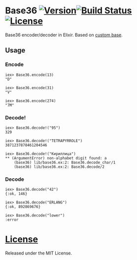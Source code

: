 # Base36 [![Version](https://img.shields.io/hexpm/v/base36.svg?style=flat-square)](https://hex.pm/packages/base36)[![Build Status](https://travis-ci.org/nscyclone/base36.svg?branch=master)](https://travis-ci.org/nscyclone/base36)[![License](https://img.shields.io/hexpm/l/base36.svg?style=flat-square)](https://github.com/nscyclone/base36/blob/master/LICENSE)

Base36 encoder/decoder in Elixir. Based on [custom base](https://github.com/igas/custom_base).

## Usage

### Encode

```
iex> Base36.encode(13)
"D"

iex> Base36.encode(31)
"V"

iex> Base36.encode(274)
"7M"
```

### Decode!

```
iex> Base36.decode!("95")
329

iex> Base36.decode!("TETRAPYRROLE")
3871237878461204546

iex> Base36.decode!("Кириллица")
** (ArgumentError) non-alphabet digit found: а
    (base36) lib/base36.ex:2: Base36.decode_char/1
    (base36) lib/base36.ex:2: Base36.decode/2
```

### Decode

```
iex> Base36.decode("42")
{:ok, 146}

iex> Base36.decode("ERLANG")
{:ok, 892869676}

iex> Base36.decode("lower")
:error
```

# [License](https://github.com/nscyclone/base36/blob/master/LICENSE)

Released under the MIT License.
